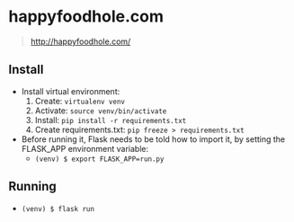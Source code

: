 # happyfoodhole.com
> http://happyfoodhole.com/

## Install

- Install virtual environment:
  1. Create: `virtualenv venv`
  2. Activate: `source venv/bin/activate`
  3. Install: `pip install -r requirements.txt`
  4. Create requirements.txt: `pip freeze > requirements.txt`
- Before running it, Flask needs to be told how to import it, by setting the FLASK_APP environment variable:
  - ```(venv) $ export FLASK_APP=run.py```

## Running

- `(venv) $ flask run`
